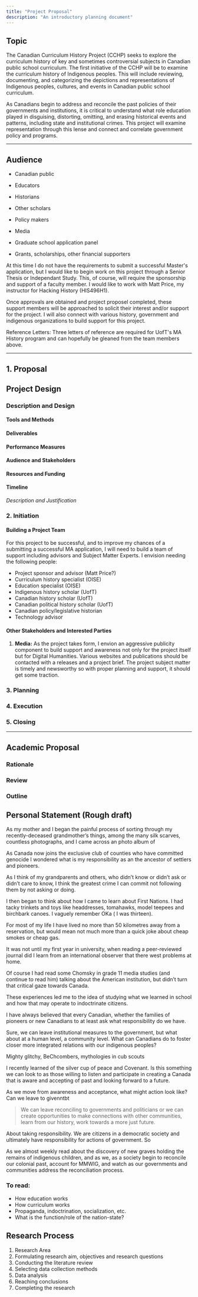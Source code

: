 ```yaml
---
title: "Project Proposal"
description: "An introductory planning document"
---
```

## Topic

The Canadian Curriculum History Project (CCHP) seeks to explore the curriculum history of key and sometimes controversial subjects in Canadian public school curriculum.
The first initiative of the CCHP will be to examine the curriculum history of Indigenous peoples. This will include reviewing, documenting, and categorizing the depictions and representations of Indigenous peoples, cultures, and events in Canadian public school curriculum.

As Canadians begin to address and reconcile the past policies of their governments and institutions, it is critical to understand what role education played in disguising, distorting, omitting, and erasing historical events and patterns, including state and institutional crimes. This project will examine representation through this lense and connect and correlate government policy and programs.
***

## Audience

* Canadian public

* Educators

* Historians

* Other scholars

* Policy makers

* Media

* Graduate school application panel 
* Grants, scholarships, other financial supporters

At this time I do not have the requirements to submit a successful Master's application, but I would like to begin work on this project through a Senior Thesis or Independant Study. This, of course, will require the sponsorship and support of a faculty member. I would like to work with Matt Price, my instructor for Hacking History (HIS496H1).

Once approvals are obtained and project proposel completed, these support members will be approached to solicit their interest and/or support for the project. I will also connect with various history, government and indigenous organizations to build support for this project. 

Reference Letters: Three letters of reference are required for UofT's MA History program and can hopefully be gleaned from the team members above. 
***

## 1. Proposal

## Project Design

### Description and Design

####

#### Tools and Methods

#### Deliverables

#### Performance Measures

#### Audience and Stakeholders

#### Resources and Funding 

#### Timeline



*Description and Justification*
### 2. Initiation

#### Building a Project Team

For this project to be successful, and to improve my chances of a submitting a successful MA application, I will need to build a team of support including advisors and Subject Matter Experts. I envision needing the following people: 

* Project sponsor and advisor (Matt Price?)
* Curriculum history specialist (OISE)
* Education specialist (OISE)
* Indigenous history scholar (UofT)
* Canadian history scholar (UofT)
* Canadian political history scholar (UofT)
* Canadian policy/legislative historian
* Technology advisor

#### Other Stakeholders and Interested Parties

1. **Media:** As the project takes form, I envion an aggressive publicity component to build support and awareness not only for the project itself but for Digital Humanities. Various websites and publications should be contacted with a releases and a project brief. The project subject matter is timely and newsworthy so with proper planning and support, it should get some traction.


### 3. Planning 
### 4. Execution
### 5. Closing
***

## Academic Proposal
### Rationale
### Review
### Outline

## Personal Statement (Rough draft)

As my mother and I began the painful process of sorting through my recently-deceased grandmother’s things, among the many silk scarves, countless photographs, and I came across an photo album of 

As Canada now joins the exclusive club of counties who have committed genocide I wondered what is my responsibility as an the ancestor of settlers and pioneers.

As I think of my grandparents and others, who didn’t know or didn’t ask or didn’t care to know, I think the greatest crime I can commit not following them by not asking or doing. 

I then began to think about how I came to learn about First Nations. I had tacky trinkets and toys like headdresses, tomahawks, model teepees and birchbark canoes. I vaguely remember OKa ( I was thirteen). 

For most of my life I have lived no more than 50 kilometres away from a reservation, but would mean not much more than a quick joke about cheap smokes or cheap gas. 

It was not until my first year in university, when reading a peer-reviewed journal did I learn from an international observer that there west problems at home. 

Of course I had read some Chomsky in grade 11 media studies (and continue to read him) talking about the American institution, but didn’t turn that critical gaze towards Canada. 

These experiences led me to the idea of studying what we learned in school and how that may operate to indoctrinate citizens. 


I have always believed that every Canadian, whether the families of pioneers or new Canadians to at least ask what responsibility do we have. 

Sure, we can leave institutional measures to the government, but what about at a human level, a community level. What can Canadians do to foster closer more integrated relations with our indigenous peoples?

Mighty glitchy, BeChcombers, mythologies in cub scouts 

I recently learned of the silver cup of peace and Covenant. Is this something we can look to as those willing to listen and participate in creating a Canada that is aware and accepting of past and looking forward to a future. 

As we move from awareness and acceptance, what might action look like? Can we leave to givenntbt 

> We can leave reconciling to governments and politicians or we can create opportunities to make connections with other communities, learn from our history, work towards a more just future. 

About taking responsibility. We are citizens in a democratic society and ultimately have responsibility for actions of government.  So 

As we almost weekly read about the discovery of new graves holding the remains of indigenous children, and as we, as a society begin to reconcile our colonial past, account for MMWIG, and watch as our governments and communities address the reconciliation process. 

### To read:
* How education works 
* How curriculum works
* Propaganda, indoctrination, socialization, etc. 
* What is the function/role of the nation-state?


## Research Process

1. Research Area
2. Formulating research aim, objectives and research questions
3. Conducting the literature review 
4. Selecting data collection methods
5. Data analysis
6. Reaching conclusions
8. Completing the research
